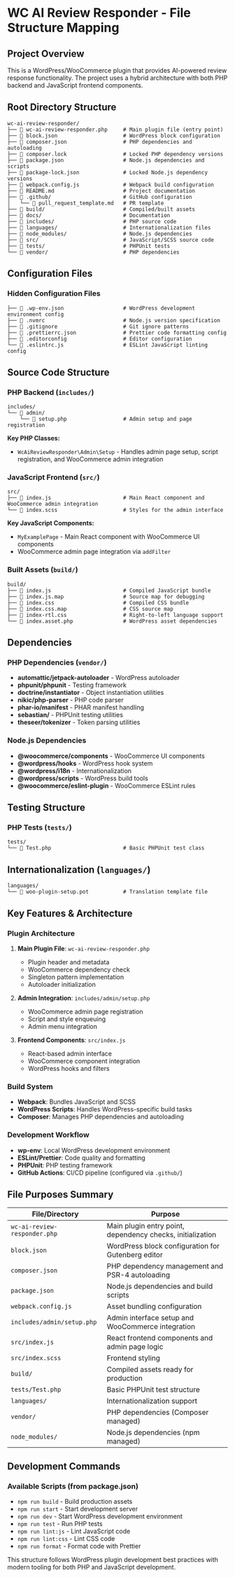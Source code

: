 # WC AI Review Responder - File Structure Mapping

## Project Overview
This is a WordPress/WooCommerce plugin that provides AI-powered review response functionality. The project uses a hybrid architecture with both PHP backend and JavaScript frontend components.

## Root Directory Structure

```
wc-ai-review-responder/
├── 📄 wc-ai-review-responder.php     # Main plugin file (entry point)
├── 📄 block.json                     # WordPress block configuration
├── 📄 composer.json                  # PHP dependencies and autoloading
├── 📄 composer.lock                  # Locked PHP dependency versions
├── 📄 package.json                   # Node.js dependencies and scripts
├── 📄 package-lock.json              # Locked Node.js dependency versions
├── 📄 webpack.config.js              # Webpack build configuration
├── 📄 README.md                      # Project documentation
├── 📁 .github/                       # GitHub configuration
│   └── 📄 pull_request_template.md   # PR template
├── 📁 build/                         # Compiled/built assets
├── 📁 docs/                          # Documentation
├── 📁 includes/                      # PHP source code
├── 📁 languages/                     # Internationalization files
├── 📁 node_modules/                  # Node.js dependencies
├── 📁 src/                           # JavaScript/SCSS source code
├── 📁 tests/                         # PHPUnit tests
└── 📁 vendor/                        # PHP dependencies
```

## Configuration Files

### Hidden Configuration Files
```
├── 📄 .wp-env.json                   # WordPress development environment config
├── 📄 .nvmrc                         # Node.js version specification
├── 📄 .gitignore                     # Git ignore patterns
├── 📄 .prettierrc.json               # Prettier code formatting config
├── 📄 .editorconfig                  # Editor configuration
└── 📄 .eslintrc.js                   # ESLint JavaScript linting config
```

## Source Code Structure

### PHP Backend (`includes/`)
```
includes/
└── 📁 admin/
    └── 📄 setup.php                  # Admin setup and page registration
```

**Key PHP Classes:**
- `WcAiReviewResponder\Admin\Setup` - Handles admin page setup, script registration, and WooCommerce admin integration

### JavaScript Frontend (`src/`)
```
src/
├── 📄 index.js                       # Main React component and WooCommerce admin integration
└── 📄 index.scss                     # Styles for the admin interface
```

**Key JavaScript Components:**
- `MyExamplePage` - Main React component with WooCommerce UI components
- WooCommerce admin page integration via `addFilter`

### Built Assets (`build/`)
```
build/
├── 📄 index.js                       # Compiled JavaScript bundle
├── 📄 index.js.map                   # Source map for debugging
├── 📄 index.css                      # Compiled CSS bundle
├── 📄 index.css.map                  # CSS source map
├── 📄 index-rtl.css                  # Right-to-left language support
└── 📄 index.asset.php                # WordPress asset dependencies
```

## Dependencies

### PHP Dependencies (`vendor/`)
- **automattic/jetpack-autoloader** - WordPress autoloader
- **phpunit/phpunit** - Testing framework
- **doctrine/instantiator** - Object instantiation utilities
- **nikic/php-parser** - PHP code parser
- **phar-io/manifest** - PHAR manifest handling
- **sebastian/** - PHPUnit testing utilities
- **theseer/tokenizer** - Token parsing utilities

### Node.js Dependencies
- **@woocommerce/components** - WooCommerce UI components
- **@wordpress/hooks** - WordPress hook system
- **@wordpress/i18n** - Internationalization
- **@wordpress/scripts** - WordPress build tools
- **@woocommerce/eslint-plugin** - WooCommerce ESLint rules

## Testing Structure

### PHP Tests (`tests/`)
```
tests/
└── 📄 Test.php                       # Basic PHPUnit test class
```

## Internationalization (`languages/`)
```
languages/
└── 📄 woo-plugin-setup.pot           # Translation template file
```

## Key Features & Architecture

### Plugin Architecture
1. **Main Plugin File**: `wc-ai-review-responder.php`
   - Plugin header and metadata
   - WooCommerce dependency check
   - Singleton pattern implementation
   - Autoloader initialization

2. **Admin Integration**: `includes/admin/setup.php`
   - WooCommerce admin page registration
   - Script and style enqueuing
   - Admin menu integration

3. **Frontend Components**: `src/index.js`
   - React-based admin interface
   - WooCommerce component integration
   - WordPress hooks and filters

### Build System
- **Webpack**: Bundles JavaScript and SCSS
- **WordPress Scripts**: Handles WordPress-specific build tasks
- **Composer**: Manages PHP dependencies and autoloading

### Development Workflow
- **wp-env**: Local WordPress development environment
- **ESLint/Prettier**: Code quality and formatting
- **PHPUnit**: PHP testing framework
- **GitHub Actions**: CI/CD pipeline (configured via `.github/`)

## File Purposes Summary

| File/Directory | Purpose |
|----------------|---------|
| `wc-ai-review-responder.php` | Main plugin entry point, dependency checks, initialization |
| `block.json` | WordPress block configuration for Gutenberg editor |
| `composer.json` | PHP dependency management and PSR-4 autoloading |
| `package.json` | Node.js dependencies and build scripts |
| `webpack.config.js` | Asset bundling configuration |
| `includes/admin/setup.php` | Admin interface setup and WooCommerce integration |
| `src/index.js` | React frontend components and admin page logic |
| `src/index.scss` | Frontend styling |
| `build/` | Compiled assets ready for production |
| `tests/Test.php` | Basic PHPUnit test structure |
| `languages/` | Internationalization support |
| `vendor/` | PHP dependencies (Composer managed) |
| `node_modules/` | Node.js dependencies (npm managed) |

## Development Commands

### Available Scripts (from package.json)
- `npm run build` - Build production assets
- `npm run start` - Start development server
- `npm run dev` - Start WordPress development environment
- `npm run test` - Run PHP tests
- `npm run lint:js` - Lint JavaScript code
- `npm run lint:css` - Lint CSS code
- `npm run format` - Format code with Prettier

This structure follows WordPress plugin development best practices with modern tooling for both PHP and JavaScript development.
